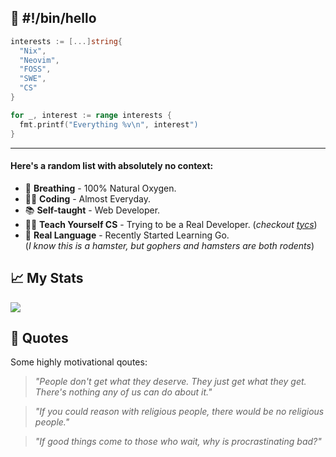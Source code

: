👋 #!/bin/hello
---

```go
interests := [...]string{
  "Nix",
  "Neovim",
  "FOSS",
  "SWE",
  "CS"
}

for _, interest := range interests {
  fmt.printf("Everything %v\n", interest")
}
```

---

#### Here's a random list with absolutely no context:<br/>

* 🍃 **Breathing** - 100% Natural Oxygen.
* 👨‍💻 **Coding** - Almost Everyday.
* 📚 **Self-taught** - Web Developer.
* 👨‍🎓 **Teach Yourself CS** - Trying to be a Real Developer. (*checkout [tycs](https://teachyourselfcs.com)*)
* 🐹 **Real Language** - Recently Started Learning Go.  
  (*I know this is a hamster, but gophers and hamsters are both rodents*)


📈 My Stats
---

<picture>
  <source
    srcset="https://github-readme-stats.vercel.app/api?username=wasituf&show_icons=true&theme=github_dark"
    media="(prefers-color-scheme: dark)"
  />
  <source
    srcset="https://github-readme-stats.vercel.app/api?username=wasituf&show_icons=true&theme=graywhite"
    media="(prefers-color-scheme: light), (prefers-color-scheme: no-preference)"
  />
  <img src="https://github-readme-stats.vercel.app/api?username=wasituf&show_icons=true" />
</picture>
<br/>

## 📜 Quotes
Some highly motivational qoutes:
> *"People don't get what they deserve. They just get what they get. There's nothing any of us can do about it."*

> *"If you could reason with religious people, there would be no religious people."*

> *"If good things come to those who wait, why is procrastinating bad?"*
